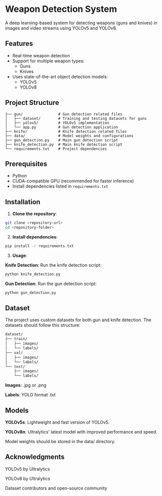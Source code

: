 # Weapon Detection System

A deep learning-based system for detecting weapons (guns and knives) in images and video streams using YOLOv5 and YOLOv8.

## Features
- Real-time weapon detection
- Support for multiple weapon types:
  - Guns
  - Knives
- Uses state-of-the-art object detection models:
  - YOLOv5
  - YOLOv8

## Project Structure

```text
├── gun/                # Gun detection related files
│   ├── dataset/        # Training and testing datasets for guns
│   ├── yolov5/         # YOLOv5 implementation
│   └── app.py          # Gun detection application
├── knife/              # Knife detection related files
├── data/               # Model weights and configurations
├── gun_detection.py    # Main gun detection script
├── knife_detection.py  # Main knife detection script
└── requirements.txt    # Project dependencies
```


## Prerequisites
- Python
- CUDA-compatible GPU (recommended for faster inference)
- Install dependencies listed in `requirements.txt`

## Installation

1. **Clone the repository**:
```bash
git clone <repository-url>
cd <repository-folder>
```

2. **Install dependencies**:
```bash
pip install -r requirements.txt
```

3. **Usage**:

  **Knife Detection**:
  Run the knife detection script:
```bash
python knife_detection.py
```

  **Gun Detection**:
  Run the gun detection script:
```bash
python gun_detection.py
```

  ## Dataset

  The project uses custom datasets for both gun and knife detection. The datasets should follow this structure:

```bash
dataset/
├── train/
│   ├── images/
│   └── labels/
├── val/
│   ├── images/
│   └── labels/
└── test/
    ├── images/
    └── labels/
```

  **Images**: .jpg or .png

  **Labels**: YOLO format .txt

  ## Models

  **YOLOv5s**: Lightweight and fast version of YOLOv5.
  
  **YOLOv8n**: Ultralytics' latest model with improved performance and speed.
  
  Model weights should be stored in the data/ directory.


  ## Acknowledgments
  YOLOv5 by Ultralytics
  
  YOLOv8 by Ultralytics
  
  Dataset contributors and open-source community
